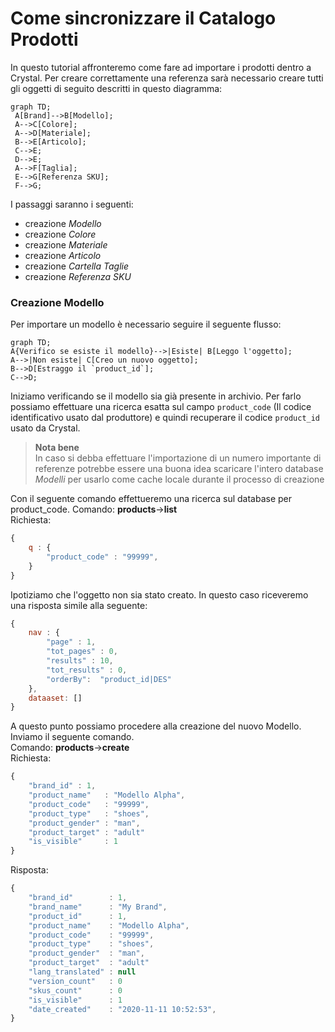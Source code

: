 # Come sincronizzare il Catalogo Prodotti
In questo tutorial affronteremo come fare ad importare i prodotti dentro a Crystal.
Per creare correttamente una referenza sarà necessario creare tutti gli oggetti
di seguito descritti in questo diagramma:

```mermaid
graph TD;
 A[Brand]-->B[Modello];
 A-->C[Colore];
 A-->D[Materiale];
 B-->E[Articolo];
 C-->E;
 D-->E;
 A-->F[Taglia];
 E-->G[Referenza SKU];
 F-->G;
```

I passaggi saranno i seguenti:

- creazione *Modello*
- creazione *Colore*
- creazione *Materiale*
- creazione *Articolo*
- creazione *Cartella Taglie*
- creazione *Referenza SKU*

### Creazione Modello

Per importare un modello è necessario seguire il seguente flusso:

```mermaid
graph TD;
A{Verifico se esiste il modello}-->|Esiste| B[Leggo l'oggetto];
A-->|Non esiste| C[Creo un nuovo oggetto];
B-->D[Estraggo il `product_id`];
C-->D;
```

Iniziamo verificando se il modello sia già presente in archivio.
Per farlo possiamo effettuare una ricerca esatta
sul campo `product_code` (Il codice identificativo usato dal produttore) e quindi
recuperare il codice `product_id` usato da Crystal.

> **Nota bene**  
> In caso si debba effettuare l'importazione di un numero importante di referenze
> potrebbe essere una buona idea scaricare l'intero database *Modelli* per usarlo
> come cache locale durante il processo di creazione

Con il seguente comando effettueremo una ricerca sul database per product_code.
Comando: **products**->**list**  
Richiesta:  
```js
{
	q : {
		"product_code" : "99999",
	}
}
```

Ipotiziamo che l'oggetto non sia stato creato.
In questo caso riceveremo una risposta simile alla seguente:

```js
{
	nav : {
		"page" : 1,
		"tot_pages" : 0,
		"results" : 10,
		"tot_results" : 0,
		"orderBy": 	"product_id|DES" 
	},
	dataaset: []
}
```
A questo punto possiamo procedere alla creazione del nuovo Modello.
Inviamo il seguente comando.  
Comando: **products**->**create**  
Richiesta:  
```js
{
	"brand_id" : 1,
    "product_name"   : "Modello Alpha",
    "product_code"   : "99999",
    "product_type"   : "shoes",
	"product_gender" : "man",
	"product_target" : "adult"
	"is_visible"     : 1
}
```
Risposta:  
```js
{
	"brand_id"		  : 1,
	"brand_name"	  : "My Brand",
    "product_id"      : 1,
    "product_name"    : "Modello Alpha",
    "product_code"    : "99999",
    "product_type"    : "shoes",
	"product_gender"  : "man",
	"product_target"  : "adult"
	"lang_translated" : null
	"version_count"   : 0
	"skus_count"      : 0
	"is_visible"      : 1
	"date_created"    : "2020-11-11 10:52:53",
}
```
